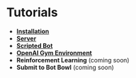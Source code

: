 # Tutorials

- [**Installation**](docs/installation.md)
- [**Server**](docs/server.md)
- [**Scripted Bot**](docs/bots.md)
- [**OpenAI Gym Environment**](docs/gym.md)
- **Reinforcement Learning** (coming soon)
- **Submit to Bot Bowl** (coming soon)
